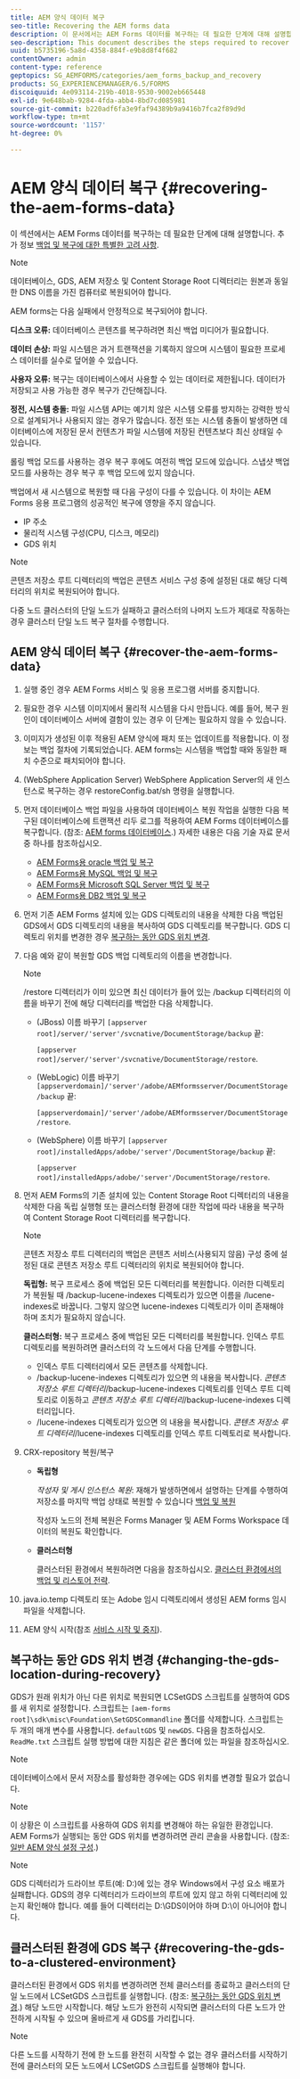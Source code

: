 ```yaml
---
title: AEM 양식 데이터 복구
seo-title: Recovering the AEM forms data
description: 이 문서에서는 AEM Forms 데이터를 복구하는 데 필요한 단계에 대해 설명합니다.
seo-description: This document describes the steps required to recover the AEM forms data.
uuid: b5735196-5a8d-4358-884f-e9b8d8f4f682
contentOwner: admin
content-type: reference
geptopics: SG_AEMFORMS/categories/aem_forms_backup_and_recovery
products: SG_EXPERIENCEMANAGER/6.5/FORMS
discoiquuid: 4e093114-219b-4018-9530-9002eb665448
exl-id: 9e648bab-9284-4fda-abb4-8bd7cd085981
source-git-commit: b220adf6fa3e9faf94389b9a9416b7fca2f89d9d
workflow-type: tm+mt
source-wordcount: '1157'
ht-degree: 0%

---
```


# AEM 양식 데이터 복구 {#recovering-the-aem-forms-data}

이 섹션에서는 AEM Forms 데이터를 복구하는 데 필요한 단계에 대해 설명합니다. 추가 정보 [백업 및 복구에 대한 특별한 고려 사항](/help/forms/using/admin-help/backup-recovery-strategy-aem-forms.md#special-considerations-for-backup-and-recovery).

>[!NOTE]
>
>데이터베이스, GDS, AEM 저장소 및 Content Storage Root 디렉터리는 원본과 동일한 DNS 이름을 가진 컴퓨터로 복원되어야 합니다.

AEM forms는 다음 실패에서 안정적으로 복구되어야 합니다.

**디스크 오류:** 데이터베이스 콘텐츠를 복구하려면 최신 백업 미디어가 필요합니다.

**데이터 손상:** 파일 시스템은 과거 트랜잭션을 기록하지 않으며 시스템이 필요한 프로세스 데이터를 실수로 덮어쓸 수 있습니다.

**사용자 오류:** 복구는 데이터베이스에서 사용할 수 있는 데이터로 제한됩니다. 데이터가 저장되고 사용 가능한 경우 복구가 간단해집니다.

**정전, 시스템 충돌:** 파일 시스템 API는 예기치 않은 시스템 오류를 방지하는 강력한 방식으로 설계되거나 사용되지 않는 경우가 많습니다. 정전 또는 시스템 충돌이 발생하면 데이터베이스에 저장된 문서 컨텐츠가 파일 시스템에 저장된 컨텐츠보다 최신 상태일 수 있습니다.

롤링 백업 모드를 사용하는 경우 복구 후에도 여전히 백업 모드에 있습니다. 스냅샷 백업 모드를 사용하는 경우 복구 후 백업 모드에 있지 않습니다.

백업에서 새 시스템으로 복원할 때 다음 구성이 다를 수 있습니다. 이 차이는 AEM Forms 응용 프로그램의 성공적인 복구에 영향을 주지 않습니다.

* IP 주소
* 물리적 시스템 구성(CPU, 디스크, 메모리)
* GDS 위치

>[!NOTE]
>
>콘텐츠 저장소 루트 디렉터리의 백업은 콘텐츠 서비스 구성 중에 설정된 대로 해당 디렉터리의 위치로 복원되어야 합니다.

다중 노드 클러스터의 단일 노드가 실패하고 클러스터의 나머지 노드가 제대로 작동하는 경우 클러스터 단일 노드 복구 절차를 수행합니다.

## AEM 양식 데이터 복구 {#recover-the-aem-forms-data}

1. 실행 중인 경우 AEM Forms 서비스 및 응용 프로그램 서버를 중지합니다.
1. 필요한 경우 시스템 이미지에서 물리적 시스템을 다시 만듭니다. 예를 들어, 복구 원인이 데이터베이스 서버에 결함이 있는 경우 이 단계는 필요하지 않을 수 있습니다.
1. 이미지가 생성된 이후 적용된 AEM 양식에 패치 또는 업데이트를 적용합니다. 이 정보는 백업 절차에 기록되었습니다. AEM forms는 시스템을 백업할 때와 동일한 패치 수준으로 패치되어야 합니다.
1. (WebSphere Application Server) WebSphere Application Server의 새 인스턴스로 복구하는 경우 restoreConfig.bat/sh 명령을 실행합니다.
1. 먼저 데이터베이스 백업 파일을 사용하여 데이터베이스 복원 작업을 실행한 다음 복구된 데이터베이스에 트랜잭션 리두 로그를 적용하여 AEM Forms 데이터베이스를 복구합니다. (참조: [AEM forms 데이터베이스](/help/forms/using/admin-help/files-back-recover.md#aem-forms-database).) 자세한 내용은 다음 기술 자료 문서 중 하나를 참조하십시오.

   * [AEM Forms용 oracle 백업 및 복구](https://www.adobe.com/go/kb403624)
   * [AEM Forms용 MySQL 백업 및 복구](https://www.adobe.com/go/kb403625)
   * [AEM Forms용 Microsoft SQL Server 백업 및 복구](https://www.adobe.com/go/kb403623)
   * [AEM Forms용 DB2 백업 및 복구](https://www.adobe.com/go/kb403626)

1. 먼저 기존 AEM Forms 설치에 있는 GDS 디렉토리의 내용을 삭제한 다음 백업된 GDS에서 GDS 디렉토리의 내용을 복사하여 GDS 디렉토리를 복구합니다. GDS 디렉토리 위치를 변경한 경우 [복구하는 동안 GDS 위치 변경](recovering-aem-forms-data.md#changing-the-gds-location-during-recovery).
1. 다음 예와 같이 복원할 GDS 백업 디렉토리의 이름을 변경합니다.

   >[!NOTE]
   >
   >/restore 디렉터리가 이미 있으면 최신 데이터가 들어 있는 /backup 디렉터리의 이름을 바꾸기 전에 해당 디렉터리를 백업한 다음 삭제합니다.

   * (JBoss) 이름 바꾸기 `[appserver root]/server/'server'/svcnative/DocumentStorage/backup` 끝:

      `[appserver root]/server/'server'/svcnative/DocumentStorage/restore`.

   * (WebLogic) 이름 바꾸기 `[appserverdomain]/'server'/adobe/AEMformsserver/DocumentStorage/backup` 끝:

      `[appserverdomain]/'server'/adobe/AEMformsserver/DocumentStorage/restore`.

   * (WebSphere) 이름 바꾸기 `[appserver root]/installedApps/adobe/'server'/DocumentStorage/backup` 끝:

      `[appserver root]/installedApps/adobe/'server'/DocumentStorage/restore`.

1. 먼저 AEM Forms의 기존 설치에 있는 Content Storage Root 디렉터리의 내용을 삭제한 다음 독립 실행형 또는 클러스터형 환경에 대한 작업에 따라 내용을 복구하여 Content Storage Root 디렉터리를 복구합니다.

   >[!NOTE]
   >
   >콘텐츠 저장소 루트 디렉터리의 백업은 콘텐츠 서비스(사용되지 않음) 구성 중에 설정된 대로 콘텐츠 저장소 루트 디렉터리의 위치로 복원되어야 합니다.

   **독립형:** 복구 프로세스 중에 백업된 모든 디렉터리를 복원합니다. 이러한 디렉토리가 복원될 때 /backup-lucene-indexes 디렉토리가 있으면 이름을 /lucene-indexes로 바꿉니다. 그렇지 않으면 lucene-indexes 디렉토리가 이미 존재해야 하며 조치가 필요하지 않습니다.

   **클러스터형:** 복구 프로세스 중에 백업된 모든 디렉터리를 복원합니다. 인덱스 루트 디렉토리를 복원하려면 클러스터의 각 노드에서 다음 단계를 수행합니다.

   * 인덱스 루트 디렉터리에서 모든 콘텐츠를 삭제합니다.
   * /backup-lucene-indexes 디렉토리가 있으면 의 내용을 복사합니다. *콘텐츠 저장소 루트 디렉터리*/backup-lucene-indexes 디렉토리를 인덱스 루트 디렉토리로 이동하고 *콘텐츠 저장소 루트 디렉터리*/backup-lucene-indexes 디렉터리입니다.
   * /lucene-indexes 디렉토리가 있으면 의 내용을 복사합니다. *콘텐츠 저장소 루트 디렉터리*/lucene-indexes 디렉토리를 인덱스 루트 디렉토리로 복사합니다.

1. CRX-repository 복원/복구

   * **독립형**

      *작성자 및 게시 인스턴스 복원*: 재해가 발생하면에서 설명하는 단계를 수행하여 저장소를 마지막 백업 상태로 복원할 수 있습니다 [백업 및 복원](https://docs.adobe.com/docs/en/crx/current/administering/backup_and_restore.html)

      작성자 노드의 전체 복원은 Forms Manager 및 AEM Forms Workspace 데이터의 복원도 확인합니다.

   * **클러스터형**

      클러스터된 환경에서 복원하려면 다음을 참조하십시오. [클러스터 환경에서의 백업 및 리스토어 전략](/help/forms/using/admin-help/strategy-backup-restore-clustered-environment.md#strategy-for-backup-and-restore-in-a-clustered-environment).

1. java.io.temp 디렉토리 또는 Adobe 임시 디렉토리에서 생성된 AEM forms 임시 파일을 삭제합니다.
1. AEM 양식 시작(참조 [서비스 시작 및 중지](/help/forms/using/admin-help/starting-stopping-services.md#starting-and-stopping-services))<!-- BROKEN LINK and the application server(s) (see [Maintaining the Application Server](/help/forms/using/admin-help/topics/maintaining-the-application-server.md))-->.

## 복구하는 동안 GDS 위치 변경 {#changing-the-gds-location-during-recovery}

GDS가 원래 위치가 아닌 다른 위치로 복원되면 LCSetGDS 스크립트를 실행하여 GDS를 새 위치로 설정합니다. 스크립트는 `[aem-forms root]\sdk\misc\Foundation\SetGDSCommandline` 폴더를 삭제합니다. 스크립트는 두 개의 매개 변수를 사용합니다. `defaultGDS` 및 `newGDS`. 다음을 참조하십시오. `ReadMe.txt` 스크립트 실행 방법에 대한 지침은 같은 폴더에 있는 파일을 참조하십시오.

>[!NOTE]
>
>데이터베이스에서 문서 저장소를 활성화한 경우에는 GDS 위치를 변경할 필요가 없습니다.

>[!NOTE]
>
>이 상황은 이 스크립트를 사용하여 GDS 위치를 변경해야 하는 유일한 환경입니다. AEM Forms가 실행되는 동안 GDS 위치를 변경하려면 관리 콘솔을 사용합니다. (참조: [일반 AEM 양식 설정 구성](/help/forms/using/admin-help/configure-general-aem-forms-settings.md#configure-general-aem-forms-settings).)

>[!NOTE]
>
>GDS 디렉터리가 드라이브 루트(예: D:\)에 있는 경우 Windows에서 구성 요소 배포가 실패합니다. GDS의 경우 디렉터리가 드라이브의 루트에 있지 않고 하위 디렉터리에 있는지 확인해야 합니다. 예를 들어 디렉터리는 D:\GDS이어야 하며 D:\이 아니어야 합니다.

## 클러스터된 환경에 GDS 복구 {#recovering-the-gds-to-a-clustered-environment}

클러스터된 환경에서 GDS 위치를 변경하려면 전체 클러스터를 종료하고 클러스터의 단일 노드에서 LCSetGDS 스크립트를 실행합니다. (참조: [복구하는 동안 GDS 위치 변경](recovering-aem-forms-data.md#changing-the-gds-location-during-recovery).) 해당 노드만 시작합니다. 해당 노드가 완전히 시작되면 클러스터의 다른 노드가 안전하게 시작될 수 있으며 올바르게 새 GDS를 가리킵니다.

>[!NOTE]
>
>다른 노드를 시작하기 전에 한 노드를 완전히 시작할 수 없는 경우 클러스터를 시작하기 전에 클러스터의 모든 노드에서 LCSetGDS 스크립트를 실행해야 합니다.
